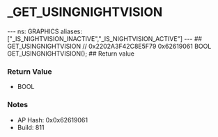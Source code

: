 # _GET_USINGNIGHTVISION

--- ns: GRAPHICS aliases: ["_IS_NIGHTVISION_INACTIVE","_IS_NIGHTVISION_ACTIVE"] --- ## GET_USINGNIGHTVISION  // 0x2202A3F42C8E5F79 0x62619061 BOOL GET_USINGNIGHTVISION();  ## Return value

### Return Value
* BOOL

### Notes
* AP Hash: 0x0x62619061
* Build: 811

